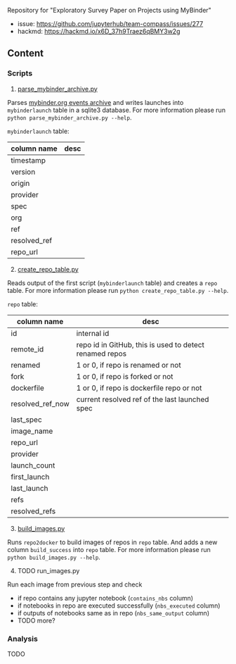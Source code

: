 Repository for "Exploratory Survey Paper on Projects using MyBinder"

- issue: https://github.com/jupyterhub/team-compass/issues/277
- hackmd: https://hackmd.io/x6D_37h9Traez6qBMY3w2g

## Content

### Scripts

1. [parse_mybinder_archive.py](scripts/parse_mybinder_archive.py)

Parses [mybinder.org events archive](https://archive.analytics.mybinder.org) 
and writes launches into `mybinderlaunch` table in a sqlite3 database. 
For more information please run `python parse_mybinder_archive.py --help`.

`mybinderlaunch` table:

column name | desc
----- | ----
timestamp | 
version | 
origin | 
provider | 
spec | 
org | 
ref | 
resolved_ref | 
repo_url | 

2. [create_repo_table.py](scripts/create_repo_table.py)

Reads output of the first script (`mybinderlaunch` table) and creates a `repo` table. 
For more information please run `python create_repo_table.py --help`.

`repo` table:

column name | desc
----- | ----
id | internal id
remote_id | repo id in GitHub, this is used to detect renamed repos
renamed | 1 or 0, if repo is renamed or not
fork | 1 or 0, if repo is forked or not
dockerfile | 1 or 0, if repo is dockerfile repo or not
resolved_ref_now | current resolved ref of the last launched spec
last_spec | 
image_name | 
repo_url | 
provider | 
launch_count | 
first_launch | 
last_launch | 
refs | 
resolved_refs | 

3. [build_images.py](scripts/build_images.py)

Runs `repo2docker` to build images of repos in `repo` table. 
And adds a new column `build_success` into `repo` table. 
For more information please run `python build_images.py --help`.

4. TODO run_images.py

Run each image from previous step and check

- if repo contains any jupyter notebook (`contains_nbs` column)
- if notebooks in repo are executed successfully (`nbs_executed` column)
- if outputs of notebooks same as in repo (`nbs_same_output` column)
- TODO more?


### Analysis

TODO
